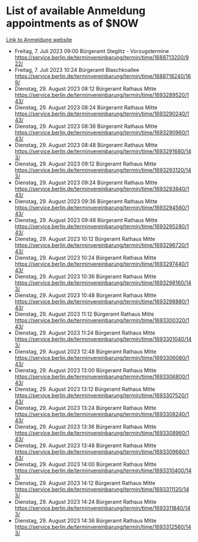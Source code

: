 # List of available Anmeldung appointments as of $NOW
[Link to Anmeldung website](https://service.berlin.de/terminvereinbarung/termin/tag.php?termin=1&anliegen[]=120686&dienstleisterlist=122210,122217,327316,122219,327312,122227,327314,122231,327346,122243,327348,122254,122252,329742,122260,329745,122262,329748,122271,327278,122273,327274,122277,327276,330436,122280,327294,122282,327290,122284,327292,122291,327270,122285,327266,122286,327264,122296,327268,150230,329760,122297,327286,122294,327284,122312,329763,122314,329775,122304,327330,122311,327334,122309,327332,317869,122281,327352,122279,329772,122283,122276,327324,122274,327326,122267,329766,122246,327318,122251,327320,122257,327322,122208,327298,122226,327300&herkunft=http%3A%2F%2Fservice.berlin.de%2Fdienstleistung%2F120686%2F)
- Freitag, 7. Juli 2023 09:00 Bürgeramt Steglitz - Vorzugstermine https://service.berlin.de/terminvereinbarung/termin/time/1688713200/922/
- Freitag, 7. Juli 2023 10:24 Bürgeramt Blaschkoallee https://service.berlin.de/terminvereinbarung/termin/time/1688718240/169/
- Dienstag, 29. August 2023 08:12 Bürgeramt Rathaus Mitte https://service.berlin.de/terminvereinbarung/termin/time/1693289520/143/
- Dienstag, 29. August 2023 08:24 Bürgeramt Rathaus Mitte https://service.berlin.de/terminvereinbarung/termin/time/1693290240/143/
- Dienstag, 29. August 2023 08:36 Bürgeramt Rathaus Mitte https://service.berlin.de/terminvereinbarung/termin/time/1693290960/143/
- Dienstag, 29. August 2023 08:48 Bürgeramt Rathaus Mitte https://service.berlin.de/terminvereinbarung/termin/time/1693291680/143/
- Dienstag, 29. August 2023 09:12 Bürgeramt Rathaus Mitte https://service.berlin.de/terminvereinbarung/termin/time/1693293120/143/
- Dienstag, 29. August 2023 09:24 Bürgeramt Rathaus Mitte https://service.berlin.de/terminvereinbarung/termin/time/1693293840/143/
- Dienstag, 29. August 2023 09:36 Bürgeramt Rathaus Mitte https://service.berlin.de/terminvereinbarung/termin/time/1693294560/143/
- Dienstag, 29. August 2023 09:48 Bürgeramt Rathaus Mitte https://service.berlin.de/terminvereinbarung/termin/time/1693295280/143/
- Dienstag, 29. August 2023 10:12 Bürgeramt Rathaus Mitte https://service.berlin.de/terminvereinbarung/termin/time/1693296720/143/
- Dienstag, 29. August 2023 10:24 Bürgeramt Rathaus Mitte https://service.berlin.de/terminvereinbarung/termin/time/1693297440/143/
- Dienstag, 29. August 2023 10:36 Bürgeramt Rathaus Mitte https://service.berlin.de/terminvereinbarung/termin/time/1693298160/143/
- Dienstag, 29. August 2023 10:48 Bürgeramt Rathaus Mitte https://service.berlin.de/terminvereinbarung/termin/time/1693298880/143/
- Dienstag, 29. August 2023 11:12 Bürgeramt Rathaus Mitte https://service.berlin.de/terminvereinbarung/termin/time/1693300320/143/
- Dienstag, 29. August 2023 11:24 Bürgeramt Rathaus Mitte https://service.berlin.de/terminvereinbarung/termin/time/1693301040/143/
- Dienstag, 29. August 2023 12:48 Bürgeramt Rathaus Mitte https://service.berlin.de/terminvereinbarung/termin/time/1693306080/143/
- Dienstag, 29. August 2023 13:00 Bürgeramt Rathaus Mitte https://service.berlin.de/terminvereinbarung/termin/time/1693306800/143/
- Dienstag, 29. August 2023 13:12 Bürgeramt Rathaus Mitte https://service.berlin.de/terminvereinbarung/termin/time/1693307520/143/
- Dienstag, 29. August 2023 13:24 Bürgeramt Rathaus Mitte https://service.berlin.de/terminvereinbarung/termin/time/1693308240/143/
- Dienstag, 29. August 2023 13:36 Bürgeramt Rathaus Mitte https://service.berlin.de/terminvereinbarung/termin/time/1693308960/143/
- Dienstag, 29. August 2023 13:48 Bürgeramt Rathaus Mitte https://service.berlin.de/terminvereinbarung/termin/time/1693309680/143/
- Dienstag, 29. August 2023 14:00 Bürgeramt Rathaus Mitte https://service.berlin.de/terminvereinbarung/termin/time/1693310400/143/
- Dienstag, 29. August 2023 14:12 Bürgeramt Rathaus Mitte https://service.berlin.de/terminvereinbarung/termin/time/1693311120/143/
- Dienstag, 29. August 2023 14:24 Bürgeramt Rathaus Mitte https://service.berlin.de/terminvereinbarung/termin/time/1693311840/143/
- Dienstag, 29. August 2023 14:36 Bürgeramt Rathaus Mitte https://service.berlin.de/terminvereinbarung/termin/time/1693312560/143/
